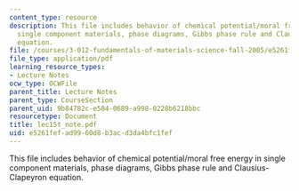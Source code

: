 ```yaml
---
content_type: resource
description: This file includes behavior of chemical potential/moral free energy in
  single component materials, phase diagrams, Gibbs phase rule and Clausius-Clapeyron
  equation.
file: /courses/3-012-fundamentals-of-materials-science-fall-2005/e5261fefad9960d8b3acd3da4bfc1fef_lec15t_note.pdf
file_type: application/pdf
learning_resource_types:
- Lecture Notes
ocw_type: OCWFile
parent_title: Lecture Notes
parent_type: CourseSection
parent_uid: 9b84782c-e584-0689-a998-0228b6218bbc
resourcetype: Document
title: lec15t_note.pdf
uid: e5261fef-ad99-60d8-b3ac-d3da4bfc1fef
---
```

This file includes behavior of chemical potential/moral free energy in single component materials, phase diagrams, Gibbs phase rule and Clausius-Clapeyron equation.

